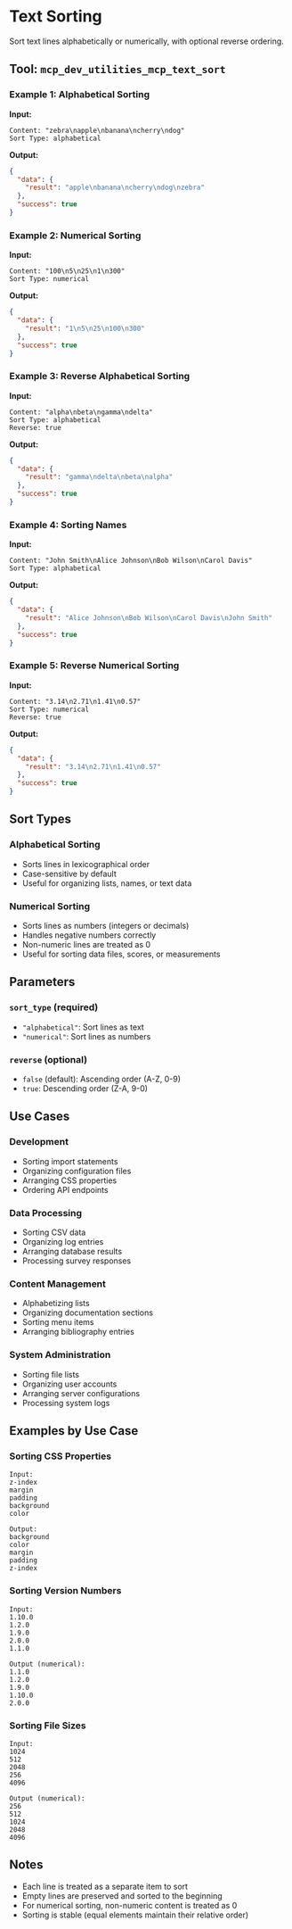 # Text Sorting

Sort text lines alphabetically or numerically, with optional reverse ordering.

## Tool: `mcp_dev_utilities_mcp_text_sort`

### Example 1: Alphabetical Sorting
**Input:**
```
Content: "zebra\napple\nbanana\ncherry\ndog"
Sort Type: alphabetical
```
**Output:**
```json
{
  "data": {
    "result": "apple\nbanana\ncherry\ndog\nzebra"
  },
  "success": true
}
```

### Example 2: Numerical Sorting
**Input:**
```
Content: "100\n5\n25\n1\n300"
Sort Type: numerical
```
**Output:**
```json
{
  "data": {
    "result": "1\n5\n25\n100\n300"
  },
  "success": true
}
```

### Example 3: Reverse Alphabetical Sorting
**Input:**
```
Content: "alpha\nbeta\ngamma\ndelta"
Sort Type: alphabetical
Reverse: true
```
**Output:**
```json
{
  "data": {
    "result": "gamma\ndelta\nbeta\nalpha"
  },
  "success": true
}
```

### Example 4: Sorting Names
**Input:**
```
Content: "John Smith\nAlice Johnson\nBob Wilson\nCarol Davis"
Sort Type: alphabetical
```
**Output:**
```json
{
  "data": {
    "result": "Alice Johnson\nBob Wilson\nCarol Davis\nJohn Smith"
  },
  "success": true
}
```

### Example 5: Reverse Numerical Sorting
**Input:**
```
Content: "3.14\n2.71\n1.41\n0.57"
Sort Type: numerical
Reverse: true
```
**Output:**
```json
{
  "data": {
    "result": "3.14\n2.71\n1.41\n0.57"
  },
  "success": true
}
```

## Sort Types

### Alphabetical Sorting
- Sorts lines in lexicographical order
- Case-sensitive by default
- Useful for organizing lists, names, or text data

### Numerical Sorting
- Sorts lines as numbers (integers or decimals)
- Handles negative numbers correctly
- Non-numeric lines are treated as 0
- Useful for sorting data files, scores, or measurements

## Parameters

### `sort_type` (required)
- `"alphabetical"`: Sort lines as text
- `"numerical"`: Sort lines as numbers

### `reverse` (optional)
- `false` (default): Ascending order (A-Z, 0-9)
- `true`: Descending order (Z-A, 9-0)

## Use Cases

### Development
- Sorting import statements
- Organizing configuration files
- Arranging CSS properties
- Ordering API endpoints

### Data Processing
- Sorting CSV data
- Organizing log entries
- Arranging database results
- Processing survey responses

### Content Management
- Alphabetizing lists
- Organizing documentation sections
- Sorting menu items
- Arranging bibliography entries

### System Administration
- Sorting file lists
- Organizing user accounts
- Arranging server configurations
- Processing system logs

## Examples by Use Case

### Sorting CSS Properties
```
Input:
z-index
margin
padding
background
color

Output:
background
color
margin
padding
z-index
```

### Sorting Version Numbers
```
Input:
1.10.0
1.2.0
1.9.0
2.0.0
1.1.0

Output (numerical):
1.1.0
1.2.0
1.9.0
1.10.0
2.0.0
```

### Sorting File Sizes
```
Input:
1024
512
2048
256
4096

Output (numerical):
256
512
1024
2048
4096
```

## Notes
- Each line is treated as a separate item to sort
- Empty lines are preserved and sorted to the beginning
- For numerical sorting, non-numeric content is treated as 0
- Sorting is stable (equal elements maintain their relative order)